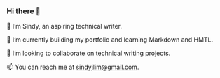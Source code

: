 ### Hi there 👋

👋 I’m Sindy, an aspiring technical writer.

🌱 I’m currently building my portfolio and learning Markdown and HMTL.

💞️ I’m looking to collaborate on technical writing projects.

📫 You can reach me at sindyjlim@gmail.com.
